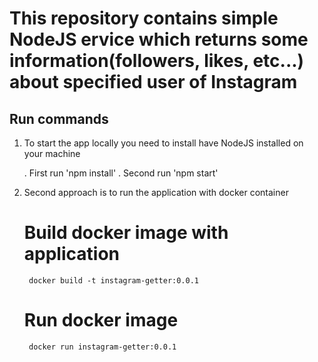 # This repository contains simple NodeJS ervice which returns some information(followers, likes, etc...) about specified user of Instagram

## Run commands

1. To start the app locally you need to install have NodeJS installed on your machine

	. First run 'npm install'
	. Second run 'npm start'

2. Second approach is to run the application with docker container

	# Build docker image with application
		docker build -t instagram-getter:0.0.1
	# Run docker image
		docker run instagram-getter:0.0.1

